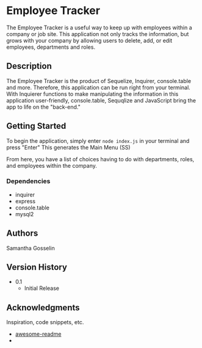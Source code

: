 # Employee Tracker

The Employee Tracker is a useful way to keep up with employees within a company or job site. This application not only tracks the information, but grows with your company by allowing users to delete, add, or edit employees, departments and roles.

## Description

The Employee Tracker is the product of Sequelize, Inquirer, console.table and more. Therefore, this application can be run right from your terminal. With Inquierer functions to make manipulating the information in this application user-friendly, console.table, Sequqlize and JavaScript bring the app to life on the "back-end."

## Getting Started

To begin the application, simply enter `node index.js` in your terminal and press "Enter"
This generates the Main Menu
(SS)

From here, you have a list of choices having to do with departments, roles, and employees within the company.

### Dependencies

* inquirer
* express
* console.table
* mysql2

## Authors

Samantha Gosselin

## Version History

* 0.1
    * Initial Release


## Acknowledgments

Inspiration, code snippets, etc.
* [awesome-readme](https://github.com/matiassingers/awesome-readme)
* 

